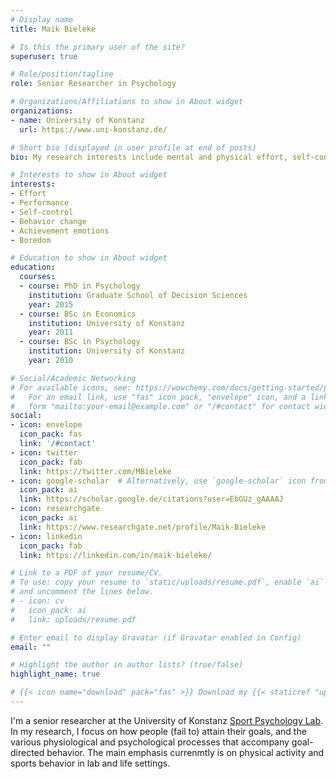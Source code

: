 ```yaml
---
# Display name
title: Maik Bieleke

# Is this the primary user of the site?
superuser: true

# Role/position/tagline
role: Senior Researcher in Psychology

# Organizations/Affiliations to show in About widget
organizations:
- name: University of Konstanz
  url: https://www.uni-konstanz.de/

# Short bio (displayed in user profile at end of posts)
bio: My research interests include mental and physical effort, self-control and behavior change, and emotions related to achievement.

# Interests to show in About widget
interests:
- Effort
- Performance
- Self-control
- Behavior change
- Achievement emotions
- Boredom

# Education to show in About widget
education:
  courses:
  - course: PhD in Psychology
    institution: Graduate School of Decision Sciences
    year: 2015
  - course: BSc in Economics
    institution: University of Konstanz
    year: 2011
  - course: BSc in Psychology
    institution: University of Konstanz
    year: 2010

# Social/Academic Networking
# For available icons, see: https://wowchemy.com/docs/getting-started/page-builder/#icons
#   For an email link, use "fas" icon pack, "envelope" icon, and a link in the
#   form "mailto:your-email@example.com" or "/#contact" for contact widget.
social:
- icon: envelope
  icon_pack: fas
  link: '/#contact'
- icon: twitter
  icon_pack: fab
  link: https://twitter.com/MBieleke
- icon: google-scholar  # Alternatively, use `google-scholar` icon from `ai` icon pack
  icon_pack: ai
  link: https://scholar.google.de/citations?user=EbGUz_gAAAAJ
- icon: researchgate
  icon_pack: ai
  link: https://www.researchgate.net/profile/Maik-Bieleke
- icon: linkedin
  icon_pack: fab
  link: https://linkedin.com/in/maik-bieleke/

# Link to a PDF of your resume/CV.
# To use: copy your resume to `static/uploads/resume.pdf`, enable `ai` icons in `params.toml`, 
# and uncomment the lines below.
# - icon: cv
#   icon_pack: ai
#   link: uploads/resume.pdf

# Enter email to display Gravatar (if Gravatar enabled in Config)
email: ""

# Highlight the author in author lists? (true/false)
highlight_name: true

# {{< icon name="download" pack="fas" >}} Download my {{< staticref "uploads/# demo_resume.pdf" "newtab" >}}resumé{{< /staticref >}}.
---
```


I'm a senior researcher at the University of Konstanz [Sport Psychology Lab](https://www.sportwissenschaft.uni-konstanz.de/schueler/). In my research, I focus on how people (fail to) attain their goals, and the various physiological and psychological processes that accompany goal-directed behavior. The main emphasis currenmtly is on physical activity and sports behavior in lab and life settings. 


